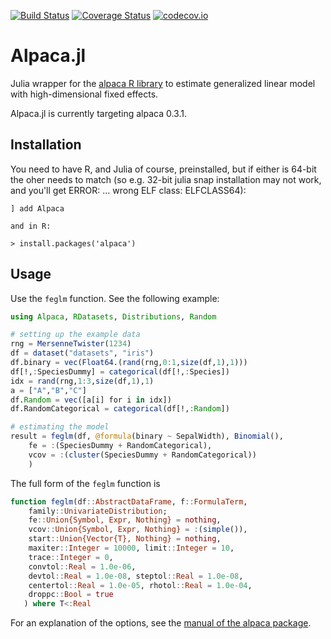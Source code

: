 [![Build Status](https://travis-ci.org/jmboehm/Alpaca.jl.svg?branch=master)](https://travis-ci.org/jmboehm/Alpaca.jl) [![Coverage Status](https://coveralls.io/repos/jmboehm/Alpaca.jl/badge.svg?branch=master&service=github)](https://coveralls.io/github/jmboehm/Alpaca.jl?branch=master) [![codecov.io](http://codecov.io/github/jmboehm/Alpaca.jl/coverage.svg?branch=master)](http://codecov.io/github/jmboehm/Alpaca.jl?branch=master)

# Alpaca.jl

Julia wrapper for the [alpaca R library](https://github.com/amrei-stammann/alpaca) to estimate generalized linear model with high-dimensional fixed effects.

Alpaca.jl is currently targeting alpaca 0.3.1.

## Installation

You need to have R, and Julia of course, preinstalled, but if either is 64-bit the oher needs to match (so e.g. 32-bit julia snap installation may not work, and you'll get ERROR: ... wrong ELF class: ELFCLASS64):

```
] add Alpaca

and in R:

> install.packages('alpaca')
```

## Usage

Use the `feglm` function. See the following example:

```julia
using Alpaca, RDatasets, Distributions, Random

# setting up the example data
rng = MersenneTwister(1234)
df = dataset("datasets", "iris")
df.binary = vec(Float64.(rand(rng,0:1,size(df,1),1)))
df[!,:SpeciesDummy] = categorical(df[!,:Species])
idx = rand(rng,1:3,size(df,1),1)
a = ["A","B","C"]
df.Random = vec([a[i] for i in idx])
df.RandomCategorical = categorical(df[!,:Random])

# estimating the model
result = feglm(df, @formula(binary ~ SepalWidth), Binomial(),
    fe = :(SpeciesDummy + RandomCategorical),
    vcov = :(cluster(SpeciesDummy + RandomCategorical))
    )
```

The full form of the `feglm` function is
```julia
function feglm(df::AbstractDataFrame, f::FormulaTerm,
    family::UnivariateDistribution;
    fe::Union{Symbol, Expr, Nothing} = nothing,
    vcov::Union{Symbol, Expr, Nothing} = :(simple()),
    start::Union{Vector{T}, Nothing} = nothing,
    maxiter::Integer = 10000, limit::Integer = 10,
    trace::Integer = 0,
    convtol::Real = 1.0e-06,
    devtol::Real = 1.0e-08, steptol::Real = 1.0e-08,
    centertol::Real = 1.0e-05, rhotol::Real = 1.0e-04,
    droppc::Bool = true
   ) where T<:Real
```
For an explanation of the options, see the [manual of the alpaca package](https://cran.r-project.org/web/packages/alpaca/index.html).
